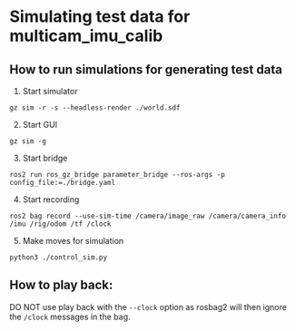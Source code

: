 # Simulating test data for multicam_imu_calib

## How to run simulations for generating test data


1) Start simulator
```
gz sim -r -s --headless-render ./world.sdf
```

2) Start GUI
```
gz sim -g
```

3) Start bridge
```
ros2 run ros_gz_bridge parameter_bridge --ros-args -p config_file:=./bridge.yaml
```

4) Start recording

```
ros2 bag record --use-sim-time /camera/image_raw /camera/camera_info /imu /rig/odom /tf /clock
```

5) Make moves for simulation

```
python3 ./control_sim.py
```

## How to play back:

DO NOT use play back with the ``--clock`` option as rosbag2 will then ignore the ``/clock`` messages in the bag.
